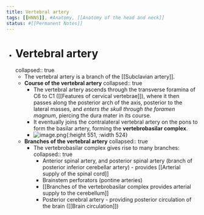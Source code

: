 ```yaml
---
title: Vertebral artery
tags: [[HNNS]], #Anatomy, [[Anatomy of the head and neck]] 
status: #[[Permanent Notes]] 
---
```


- # Vertebral artery
  collapsed:: true
	- The vertebral artery is a branch of the [[Subclavian artery]].
	- **Course of the vertebral artery**
	  collapsed:: true
		- The vertebral artery ascends through the transverse foramina of C6 to C1 ([[Features of cervical vertebrae]]), where it then passes along the posterior arch of the axis, posterior to the lateral masses, and *enters the skull through the foramen magnum*, piercing the dura mater in its course.
		- It eventually joins the contralateral vertebral artery on the pons to form the basilar artery, forming the **vertebrobasilar complex**.
		- ![image.png](../assets/image_1672987160432_0.png){:height 551, :width 524}
	- **Branches of the vertebral artery**
	  collapsed:: true
		- The vertebrobasilar complex gives rise to many branches:
		  collapsed:: true
			- Anterior spinal artery, and posterior spinal artery (branch of posterior inferior cerebellar artery) - provides [[Arterial supply of the spinal cord]]
			- Brainstem perforators (pontine arteries)
			- [[Branches of the vertebrobasilar complex provides arterial supply to the cerebellum]]
			- Posterior cerebral artery - providing posterior circulation of the brain ([[Brain circulation]])